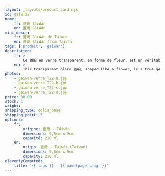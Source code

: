 ```yaml
---
layout: _layouts/product_card.njk
id: gaiwT22
name:
    fr: 蓋碗 GàiWǎn  
    en: 蓋碗 GàiWǎn  
mini_descr:
    fr: 蓋碗 GàiWǎn de Taïwan
    en: 蓋碗 GàiWǎn from Taiwan
tags: ['produit', 'gaiwan']
description: 
    fr: >
        Ce 蓋碗 en verre transparent, en forme de fleur, est un véritable bijou pour les amateurs de thé. Son design délicat et ses parois translucides permettent d’admirer la danse des feuilles lors de l’infusion.<!--more--> Léger et facile à manipuler, il ajoute une touche de poésie et d’élégance à vos moments de dégustation. 
    en: >
        This transparent glass 蓋碗, shaped like a flower, is a true gem for tea enthusiasts. Its delicate design and translucent walls let you admire the dance of the tea leaves during infusion.<!--more--> Lightweight and easy to handle, it adds a touch of poetry and elegance to your tea moments.
photos:
    - gaiwan-verre_T22-a.jpg
    - gaiwan-verre_T22-b.jpg
    - gaiwan-verre_T22-c.jpg
    - gaiwan-verre_T22-d.jpg
price: 80.00
stock: 1
weight: 
shipping_type: colis_base
shipping_point: 5
options:
    fr:
        origine: 臺灣 - Táiwān
        dimensions: 9,5cm x 9cm
        capacité: 210 ml
    en:
        origin: 臺灣 - Táiwān (Taiwan)
        dimensions: 9,5cm x 9cm
        capacity: 210 ml
eleventyComputed:
    title: '{{ tags }} - {{ name[page.lang] }}'
---
```

